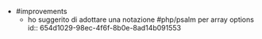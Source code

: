 - #improvements
	- ho suggerito di adottare una notazione #php/psalm per array options
	  id:: 654d1029-98ec-4f6f-8b0e-8ad14b091553